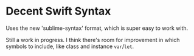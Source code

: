 Decent Swift Syntax
===================

Uses the new 'sublime-syntax' format, which is super easy to work with.

Still a work in progress.  I think there's room for improvement in which symbols
to include, like class and instance `var`/`let`.
